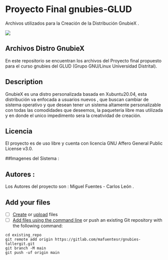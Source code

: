 # Proyecto Final gnubies-GLUD

Archivos utilizados para la Creación de la Distribución GnubieX .

![](https://gitlab.com/mafuentesr/proyecto-final-gnubies/-/raw/main/SplashScreen/logo.png)

## Archivos Distro GnubieX

En este repositorio  se encuentran los archivos del Proyecto final propuesto para el curso gnubies del GLUD (Grupo GNU/Linux Universidad Distrital).


## Description
GnubieX  es una distro personalizada basada en Xubuntu20.04, esta distribución va enfocada a usuarios nuevos , que buscan cambiar de sistema operativo  y que desean tener un sistema altamente personalizable con todas las comodidades que deseemos, la paqueteria libre mas utilizada y en donde el unico impedimento sera la creatividad de creación.

## Licencia
El proyecto es de uso libre y cuenta con licencia GNU Affero General Public License v3.0.

##Imagenes del Sistema : 


## Autores : 
Los Autores del proyecto son : 
Miguel Fuentes - Carlos León . 
## Add your files

- [ ] [Create](https://gitlab.com/-/experiment/new_project_readme_content:42e2031722595e76646a7f4c94177f53?https://docs.gitlab.com/ee/user/project/repository/web_editor.html#create-a-file) or [upload](https://gitlab.com/-/experiment/new_project_readme_content:42e2031722595e76646a7f4c94177f53?https://docs.gitlab.com/ee/user/project/repository/web_editor.html#upload-a-file) files
- [ ] [Add files using the command line](https://gitlab.com/-/experiment/new_project_readme_content:42e2031722595e76646a7f4c94177f53?https://docs.gitlab.com/ee/gitlab-basics/add-file.html#add-a-file-using-the-command-line) or push an existing Git repository with the following command:

```
cd existing_repo
git remote add origin https://gitlab.com/mafuentesr/gnubies-tallergit.git
git branch -M main
git push -uf origin main
```
